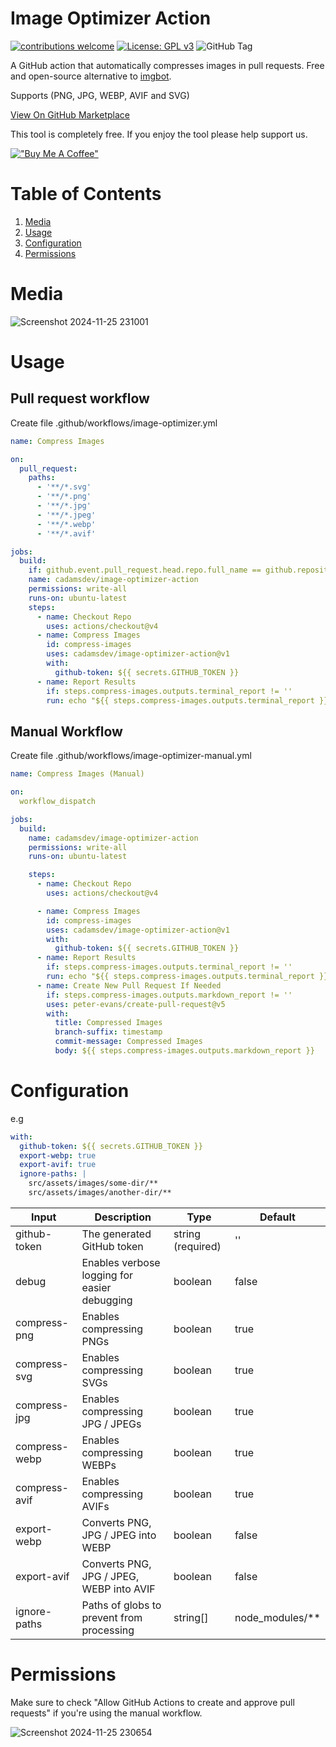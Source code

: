 # Image Optimizer Action

[![contributions welcome](https://img.shields.io/badge/contributions-welcome-brightgreen.svg?style=flat)](https://github.com/cadamsdev/notes/issues) [![License: GPL v3](https://img.shields.io/badge/License-GPLv3-blue.svg)](https://www.gnu.org/licenses/gpl-3.0) ![GitHub Tag](https://img.shields.io/github/v/tag/cadamsdev/image-optimizer-action)

A GitHub action that automatically compresses images in pull requests. Free and open-source alternative to [imgbot](https://imgbot.net/).

Supports (PNG, JPG, WEBP, AVIF and SVG)

[View On GitHub Marketplace](https://github.com/marketplace/actions/image-optimizer-action)

This tool is completely free. If you enjoy the tool please help support us.

[!["Buy Me A Coffee"](https://www.buymeacoffee.com/assets/img/custom_images/orange_img.png)](https://www.buymeacoffee.com/cadamsdev)

# Table of Contents
1. [Media](#media)
2. [Usage](#usage)
3. [Configuration](#configuration)
4. [Permissions](#permissions)

# Media

![Screenshot 2024-11-25 231001](https://github.com/user-attachments/assets/281fd292-ec99-4bf8-a094-2f9a6713370d)

# Usage

## Pull request workflow

Create file .github/workflows/image-optimizer.yml
```yml
name: Compress Images

on:
  pull_request:
    paths:
      - '**/*.svg'
      - '**/*.png'
      - '**/*.jpg'
      - '**/*.jpeg'
      - '**/*.webp'
      - '**/*.avif'

jobs:
  build:
    if: github.event.pull_request.head.repo.full_name == github.repository
    name: cadamsdev/image-optimizer-action
    permissions: write-all
    runs-on: ubuntu-latest
    steps:
      - name: Checkout Repo
        uses: actions/checkout@v4
      - name: Compress Images
        id: compress-images
        uses: cadamsdev/image-optimizer-action@v1
        with:
          github-token: ${{ secrets.GITHUB_TOKEN }}
      - name: Report Results
        if: steps.compress-images.outputs.terminal_report != ''
        run: echo "${{ steps.compress-images.outputs.terminal_report }}"

```

## Manual Workflow

Create file .github/workflows/image-optimizer-manual.yml
```yml
name: Compress Images (Manual)

on:
  workflow_dispatch

jobs:
  build:
    name: cadamsdev/image-optimizer-action
    permissions: write-all
    runs-on: ubuntu-latest

    steps:
      - name: Checkout Repo
        uses: actions/checkout@v4

      - name: Compress Images
        id: compress-images
        uses: cadamsdev/image-optimizer-action@v1
        with:
          github-token: ${{ secrets.GITHUB_TOKEN }}
      - name: Report Results
        if: steps.compress-images.outputs.terminal_report != ''
        run: echo "${{ steps.compress-images.outputs.terminal_report }}"
      - name: Create New Pull Request If Needed
        if: steps.compress-images.outputs.markdown_report != ''
        uses: peter-evans/create-pull-request@v5
        with:
          title: Compressed Images
          branch-suffix: timestamp
          commit-message: Compressed Images
          body: ${{ steps.compress-images.outputs.markdown_report }}

```

# Configuration

e.g
```yml
with:
  github-token: ${{ secrets.GITHUB_TOKEN }}
  export-webp: true
  export-avif: true
  ignore-paths: |
    src/assets/images/some-dir/**
    src/assets/images/another-dir/**

```

| Input         | Description                                  | Type              | Default         |
|---------------|----------------------------------------------|-------------------|-----------------|
| github-token  | The generated GitHub token                   | string (required) | ''              |
| debug         | Enables verbose logging for easier debugging | boolean           | false           |
| compress-png  | Enables compressing PNGs                     | boolean           | true            |
| compress-svg  | Enables compressing SVGs                     | boolean           | true            |
| compress-jpg  | Enables compressing JPG / JPEGs              | boolean           | true            |
| compress-webp | Enables compressing WEBPs                    | boolean           | true            |
| compress-avif | Enables compressing AVIFs                    | boolean           | true            |
| export-webp   | Converts PNG, JPG / JPEG into WEBP           | boolean           | false           |
| export-avif   | Converts PNG, JPG / JPEG, WEBP into AVIF     | boolean           | false           |
| ignore-paths  | Paths of globs to prevent from processing    | string[]          | node_modules/** |

# Permissions

Make sure to check "Allow GitHub Actions to create and approve pull requests" if you're using the manual workflow.

![Screenshot 2024-11-25 230654](https://github.com/user-attachments/assets/87e4e3c3-427d-427e-abba-5843b6d32f2f)


